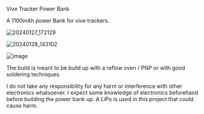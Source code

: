 Vive Tracker Power Bank

A 1100mAh power Bank for vive trackers. 

![20240127_172129](https://github.com/NepToasty/Vive_Tracker_Power_Bank/assets/103216308/bb9f55f7-94df-4750-ad01-275d00b59f9b)

![20240128_143102](https://github.com/NepToasty/Vive_Tracker_Power_Bank/assets/103216308/c01f02ac-ff51-41e2-8e60-aff2d98c58d2)

![image](https://github.com/NepToasty/Vive_Tracker_Power_Bank/assets/103216308/1c98f8a5-0d63-4da0-b744-fb296327db00)

The build is meant to be build up with a reflow oven / PNP or with good soldering techniques.

I do not take any responsibility for any harm or interference with other electronics whatsoever.
I expect some knowledge of electronics beforehand before building the power bank up.
A LiPo is used in this project that could cause harm.

